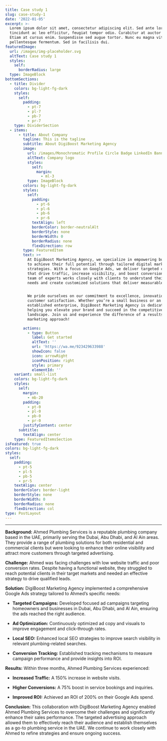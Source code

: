 ```yaml
---
title: Case study 1
slug: case-study-1
date: '2022-01-05'
excerpt: >-
  Lorem ipsum dolor sit amet, consectetur adipiscing elit. Sed ante lorem,
  tincidunt ac leo efficitur, feugiat tempor odio. Curabitur at auctor sapien.
  Etiam at cursus enim. Suspendisse sed augue tortor. Nunc eu magna vitae lorem
  pellentesque fermentum. Sed in facilisis dui.
featuredImage:
  url: /images/img-placeholder.svg
  altText: Case study 1
  styles:
    self:
      borderRadius: large
  type: ImageBlock
bottomSections:
  - title: Divider
    colors: bg-light-fg-dark
    styles:
      self:
        padding:
          - pt-7
          - pl-7
          - pb-7
          - pr-7
    type: DividerSection
  - items:
      - title: About Company
        tagline: This is the tagline
        subtitle: About DigiBoost Marketing Agency
        image:
          url: /images/Monochromatic Profile Circle Badge LinkedIn Banner.png
          altText: Company logo
          styles:
            self:
              margin:
                - ml-3
          type: ImageBlock
        colors: bg-light-fg-dark
        styles:
          self:
            padding:
              - pt-6
              - pl-6
              - pb-6
              - pr-6
            textAlign: left
            borderColor: border-neutralAlt
            borderStyle: none
            borderWidth: 0
            borderRadius: none
            flexDirection: row
        type: FeaturedItem
        text: >+
          At DigiBoost Marketing Agency, we specialize in empowering businesses
          to achieve their full potential through tailored digital marketing
          strategies. With a focus on Google Ads, we deliver targeted campaigns
          that drive traffic, increase visibility, and boost conversions. Our
          team of experts works closely with clients to understand their unique
          needs and create customized solutions that deliver measurable results.


          We pride ourselves on our commitment to excellence, innovation, and
          customer satisfaction. Whether you’re a small business or an
          established enterprise, DigiBoost Marketing Agency is dedicated to
          helping you elevate your brand and succeed in the competitive digital
          landscape. Join us and experience the difference of a results-driven
          marketing approach!

        actions:
          - type: Button
            label: Get started
            altText: ''
            url: 'https://wa.me/923429633988'
            showIcon: false
            icon: arrowRight
            iconPosition: right
            style: primary
            elementId: ''
    variant: small-list
    colors: bg-light-fg-dark
    styles:
      self:
        margin:
          - mb-20
        padding:
          - pt-0
          - pl-0
          - pb-0
          - pr-0
        justifyContent: center
      subtitle:
        textAlign: center
    type: FeaturedItemsSection
isFeatured: true
colors: bg-light-fg-dark
styles:
  self:
    padding:
      - pt-5
      - pl-5
      - pb-5
      - pr-5
    textAlign: center
    borderColor: border-light
    borderStyle: none
    borderWidth: 0
    borderRadius: none
    flexDirection: col
type: PostLayout
---
```

***

**Background:**
Ahmed Plumbing Services is a reputable plumbing company based in the UAE, primarily serving the Dubai, Abu Dhabi, and Al Ain areas. They provide a range of plumbing solutions for both residential and commercial clients but were looking to enhance their online visibility and attract more customers through targeted advertising.

**Challenge:**
Ahmed was facing challenges with low website traffic and poor conversion rates. Despite having a functional website, they struggled to reach potential clients in their target markets and needed an effective strategy to drive qualified leads.

**Solution:**
DigiBoost Marketing Agency implemented a comprehensive Google Ads strategy tailored to Ahmed’s specific needs:

*   **Targeted Campaigns:** Developed focused ad campaigns targeting homeowners and businesses in Dubai, Abu Dhabi, and Al Ain, ensuring the ads reached the right audience.

*   **Ad Optimization:** Continuously optimized ad copy and visuals to improve engagement and click-through rates.

*   **Local SEO:** Enhanced local SEO strategies to improve search visibility in relevant plumbing-related searches.

*   **Conversion Tracking:** Established tracking mechanisms to measure campaign performance and provide insights into ROI.

**Results:**
Within three months, Ahmed Plumbing Services experienced:

*   **Increased Traffic:** A 150% increase in website visits.

*   **Higher Conversions:** A 75% boost in service bookings and inquiries.

*   **Improved ROI:** Achieved an ROI of 200% on their Google Ads spend.

**Conclusion:**
This collaboration with DigiBoost Marketing Agency enabled Ahmed Plumbing Services to overcome their challenges and significantly enhance their sales performance. The targeted advertising approach allowed them to effectively reach their audience and establish themselves as a go-to plumbing service in the UAE. We continue to work closely with Ahmed to refine strategies and ensure ongoing success.
